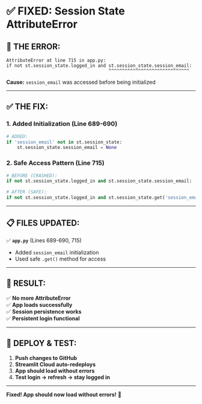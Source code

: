 # ✅ **FIXED: Session State AttributeError**

## **🚨 THE ERROR:**

```
AttributeError at line 715 in app.py:
if not st.session_state.logged_in and st.session_state.session_email:
                                      ^^^^^^^^^^^^^^^^^^^^^^^^^^^^^^
```

**Cause:** `session_email` was accessed before being initialized

---

## **✅ THE FIX:**

### **1. Added Initialization (Line 689-690)**

```python
# ADDED:
if 'session_email' not in st.session_state:
    st.session_state.session_email = None
```

### **2. Safe Access Pattern (Line 715)**

```python
# BEFORE (CRASHED):
if not st.session_state.logged_in and st.session_state.session_email:

# AFTER (SAFE):
if not st.session_state.logged_in and st.session_state.get('session_email'):
```

---

## **📋 FILES UPDATED:**

✅ **`app.py`** (Lines 689-690, 715)
- Added `session_email` initialization
- Used safe `.get()` method for access

---

## **🎯 RESULT:**

✅ **No more AttributeError**  
✅ **App loads successfully**  
✅ **Session persistence works**  
✅ **Persistent login functional**  

---

## **🚀 DEPLOY & TEST:**

1. **Push changes to GitHub**
2. **Streamlit Cloud auto-redeploys**
3. **App should load without errors**
4. **Test login → refresh → stay logged in**

---

**Fixed! App should now load without errors!** 🎉
